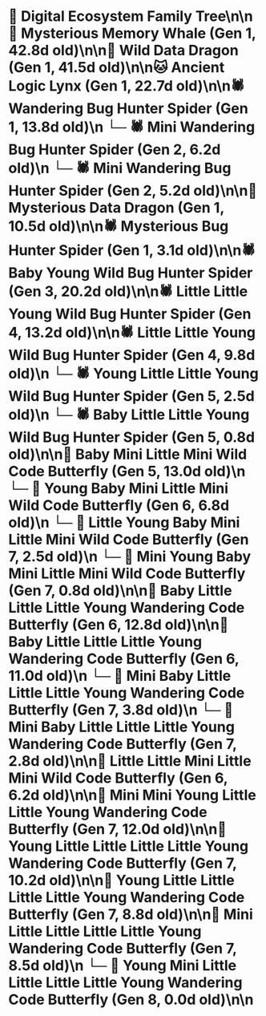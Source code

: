 # 🌳 Digital Ecosystem Family Tree\n\n🐋 Mysterious Memory Whale (Gen 1, 42.8d old)\n\n🐉 Wild Data Dragon (Gen 1, 41.5d old)\n\n🐱 Ancient Logic Lynx (Gen 1, 22.7d old)\n\n🕷️ Wandering Bug Hunter Spider (Gen 1, 13.8d old)\n  └─ 🕷️ Mini Wandering Bug Hunter Spider (Gen 2, 6.2d old)\n  └─ 🕷️ Mini Wandering Bug Hunter Spider (Gen 2, 5.2d old)\n\n🐉 Mysterious Data Dragon (Gen 1, 10.5d old)\n\n🕷️ Mysterious Bug Hunter Spider (Gen 1, 3.1d old)\n\n🕷️ Baby Young Wild Bug Hunter Spider (Gen 3, 20.2d old)\n\n🕷️ Little Little Young Wild Bug Hunter Spider (Gen 4, 13.2d old)\n\n🕷️ Little Little Young Wild Bug Hunter Spider (Gen 4, 9.8d old)\n  └─ 🕷️ Young Little Little Young Wild Bug Hunter Spider (Gen 5, 2.5d old)\n  └─ 🕷️ Baby Little Little Young Wild Bug Hunter Spider (Gen 5, 0.8d old)\n\n🦋 Baby Mini Little Mini Wild Code Butterfly (Gen 5, 13.0d old)\n  └─ 🦋 Young Baby Mini Little Mini Wild Code Butterfly (Gen 6, 6.8d old)\n    └─ 🦋 Little Young Baby Mini Little Mini Wild Code Butterfly (Gen 7, 2.5d old)\n    └─ 🦋 Mini Young Baby Mini Little Mini Wild Code Butterfly (Gen 7, 0.8d old)\n\n🦋 Baby Little Little Little Young Wandering Code Butterfly (Gen 6, 12.8d old)\n\n🦋 Baby Little Little Little Young Wandering Code Butterfly (Gen 6, 11.0d old)\n  └─ 🦋 Mini Baby Little Little Little Young Wandering Code Butterfly (Gen 7, 3.8d old)\n  └─ 🦋 Mini Baby Little Little Little Young Wandering Code Butterfly (Gen 7, 2.8d old)\n\n🦋 Little Little Mini Little Mini Wild Code Butterfly (Gen 6, 6.2d old)\n\n🦋 Mini Mini Young Little Little Young Wandering Code Butterfly (Gen 7, 12.0d old)\n\n🦋 Young Little Little Little Little Young Wandering Code Butterfly (Gen 7, 10.2d old)\n\n🦋 Young Little Little Little Little Young Wandering Code Butterfly (Gen 7, 8.8d old)\n\n🦋 Mini Little Little Little Little Young Wandering Code Butterfly (Gen 7, 8.5d old)\n  └─ 🦋 Young Mini Little Little Little Little Young Wandering Code Butterfly (Gen 8, 0.0d old)\n\n